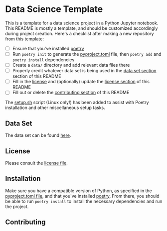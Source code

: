 # Data Science Template

This is a template for a data science project in a Python Jupyter notebook. This README is mostly a template, and should be customized accordingly during project creation. Here's a checklist after making a new repository from this template:

- [ ] Ensure that you've installed [poetry](https://python-poetry.org/)
- [ ] Run `poetry init` to generate the [pyproject.toml](pyproject.toml) file, then `poetry add` and `poetry install` dependencies
- [ ] Create a `data/` directory and add relevant data files there
- [ ] Properly credit whatever data set is being used in the [data set section](#data-set) section of this README
- [ ] Fill in the [license](LICENSE) and (optionally) update the [license section](#license) of this README
- [ ] Fill out or delete the [contributing section](#contributing) of this README

The [setup.sh](setup.sh) script (Linux only!) has been added to assist with Poetry installation and other miscellaneous setup tasks.

## Data Set

The data set can be found [here]().

## License

Please consult the [license file](LICENSE).

## Installation

Make sure you have a compatible version of Python, as specified in the [pyproject.toml file](pyproject.toml), and that you've installed [poetry](https://python-poetry.org/). From there, you should be able to run `poetry install` to install the necessary dependencies and run the project.

## Contributing
